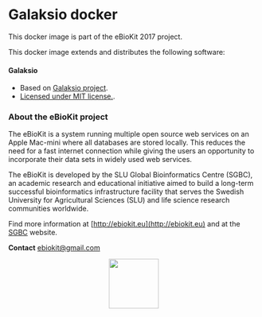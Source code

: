 Galaksio docker
===================

This docker image is part of the eBioKit 2017 project.

This docker image extends and distributes the following software:

#### Galaksio

- Based on [Galaksio project](https://github.com/eBioKit/docker-galaksio).
- [Licensed under MIT license.](https://raw.githubusercontent.com/fikipollo/galaksio/master/LICENSE).

### About the eBioKit project

The eBioKit is a system running multiple open source web services on an Apple Mac-mini where all databases are stored locally.
This reduces the need for a fast internet connection while giving the users an opportunity to incorporate their data sets in widely used web services.

The eBioKit is developed by the SLU Global Bioinformatics Centre (SGBC), an academic research and educational initiative aimed to build a long-term successful bioinformatics infrastructure facility that serves the Swedish University for Agricultural Sciences (SLU) and life science research communities worldwide.

Find more information at [http://ebiokit.eu](http://ebiokit.eu)  and at the [SGBC](http://sgbc.slu.se/) website.

**Contact** [ebiokit@gmail.com](ebiokit@gmail.com)

<p style="text-align:center">
<img height=100 src="https://avatars0.githubusercontent.com/u/24695838?v=3&s=200">
</p>
